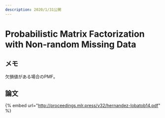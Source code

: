 ```yaml
---
description: 2020/1/31公開
---
```


# Probabilistic Matrix Factorization with Non-random Missing Data

## メモ

欠損値がある場合のPMF。

## 論文

{% embed url="http://proceedings.mlr.press/v32/hernandez-lobatob14.pdf" %}

